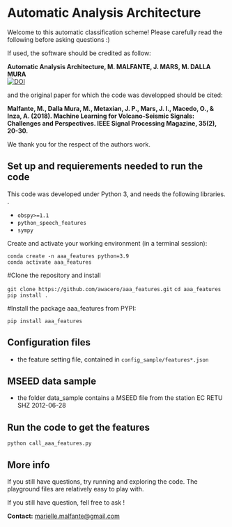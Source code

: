 # Automatic Analysis Architecture 

Welcome to this automatic classification scheme! Please carefully read the following before asking questions :)

If used, the software should be credited as follow:    

**Automatic Analysis Architecture, M. MALFANTE, J. MARS, M. DALLA MURA**   
[![DOI](https://zenodo.org/badge/DOI/10.5281/zenodo.1216028.svg)](https://doi.org/10.5281/zenodo.1216028)   

and the original paper for which the code was developped should be cited:   

**Malfante, M., Dalla Mura, M., Metaxian, J. P., Mars, J. I., Macedo, O., & Inza, A. (2018). Machine Learning for Volcano-Seismic Signals: Challenges and Perspectives. IEEE Signal Processing Magazine, 35(2), 20-30.**  

We thank you for the respect of the authors work.

## Set up and requierements needed to run the code
This code was developed under Python 3, and needs the following libraries. .

- `obspy>=1.1`
- `python_speech_features`
- `sympy`


Create and activate your working environment (in a terminal session):  

`conda create -n aaa_features python=3.9`  
`conda activate aaa_features`

#Clone the repository and install 

`git clone https://github.com/awacero/aaa_features.git`
`cd aaa_features`
`pip install .`


#Install the package aaa_features from PYPI:

`pip install aaa_features`  


## Configuration files 
	 	
- the feature setting file, contained in `config_sample/features*.json` 

## MSEED data sample
- the folder data_sample contains a MSEED file from the station EC RETU SHZ 2012-06-28

## Run the code to get the features

`python call_aaa_features.py`

## More info	

If you still have questions, try running and exploring the code. 
The playground files are relatively easy to play with. 

If you still have question, fell free to ask ! 

**Contact:** marielle.malfante@gmail.com

